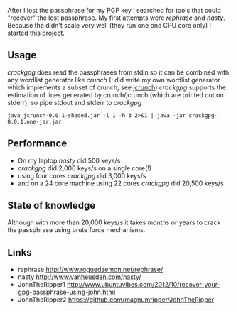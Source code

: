 After I lost the passphrase for my PGP key I searched for tools that could "recover" the lost passphrase. 
My first attempts were *rephrase* and *nasty*. Because the didn't scale very well (they run one one CPU core only) I started this project.

Usage
-----
*crackgpg* does read the passphrases from stdin so it can be combined with any wordlist generator like *crunch* (I did write my own wordlist generator which implements a subset of crunch, see [jcrunch](https://github.com/pfichtner/jcrunch))
*crackgpg* supports the estimation of lines generated by crunch/jcrunch (which are printed out on stderr), so pipe stdout and stderr to *crackgpg*

```
java jcrunch-0.0.1-shaded.jar -l 1 -h 3 2>&1 | java -jar crackgpg-0.0.1.one-jar.jar
```

Performance
-----------
* On my laptop *nasty* did 500 keys/s
* *crackgpg* did 2,000 keys/s on a single core(!)
* using four cores *crackgpg* did 3,000 keys/s
* and on a 24 core machine using 22 cores *crackgpg* did 20,500 keys/s

State of knowledge
------------------
Although with more than 20,000 keys/s it takes months or years to crack the passphrase using brute force mechanisms. 


Links
-----
* rephrase http://www.roguedaemon.net/rephrase/
* nasty http://www.vanheusden.com/nasty/
* JohnTheRipper1 http://www.ubuntuvibes.com/2012/10/recover-your-gpg-passphrase-using-john.html 
* JohnTheRipper2 https://github.com/magnumripper/JohnTheRipper
